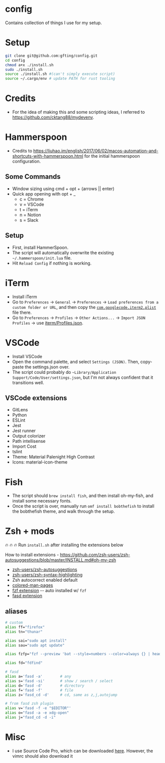 # config

Contains collection of things I use for my setup.

# Setup

```bash
git clone git@github.com:gfting/config.git
cd config
chmod a+x ./install.sh
sudo ./install.sh
source ./install.sh #(can't simply execute script)
source ~/.cargo/env # update PATH for rust tooling
```

# Credits

-   For the idea of making this and some scripting ideas, I referred to https://github.com/cktang88/mydevenv.

# Hammerspoon

-   Credits to https://liuhao.im/english/2017/06/02/macos-automation-and-shortcuts-with-hammerspoon.html for the initial hammerspoon configuration.

## Some Commands

-   Window sizing using cmd + opt + (arrows || enter)
-   Quick app opening with opt + \_
    -   c = Chrome
    -   v = VSCode
    -   t = iTerm
    -   n = Notion
    -   s = Slack

## Setup

-   First, install HammerSpoon.
-   The script will automatically overwrite the existing `~/.hammerspoon/init.lua` file.
-   Hit `Reload Config` if nothing is working.

# iTerm

-   Install iTerm
-   Go to `Preferences` -> `General` -> `Preferences` -> `Load preferences from a custom folder or URL`, and then copy the [`com.googlecode.iterm2.plist`](iterm/com.googlecode.iterm2.plist) file there.
-   Go to `Preferences` -> `Profiles` -> `Other Actions...` -> `Import JSON Profiles` -> use [iterm/Profiles.json](iterm/Profiles.json).

# VSCode

-   Install VSCode
-   Open the command palette, and select `Settings (JSON)`. Then, copy-paste the settings.json over.
-   The script could probably do `~Library/Application Support/Code/User/settings.json`, but I'm not always confident that it transitions well.

## VSCode extensions

-   GitLens
-   Python
-   ESLint
-   Jest
-   Jest runner
-   Output colorizer
-   Path intellisense
-   Import Cost
-   tslint
-   Theme: Material Palenight High Contrast
-   Icons: material-icon-theme

# Fish

-   The script should `brew install fish`, and then install oh-my-fish, and install some necessary fonts.
-   Once the script is over, manually run `omf install bobthefish` to install the bobthefish theme, and walk through the setup.

# Zsh + mods

:fire: :fire: :fire: Run `install.sh` after installing the extensions below

How to install extensions - https://github.com/zsh-users/zsh-autosuggestions/blob/master/INSTALL.md#oh-my-zsh

-   [zsh-users/zsh-autosuggestions](https://github.com/zsh-users/zsh-autosuggestions/blob/master/INSTALL.md#oh-my-zsh)
-   [zsh-users/zsh-syntax-highlighting](https://github.com/zsh-users/zsh-syntax-highlighting/blob/master/INSTALL.md#oh-my-zsh)
-   Zsh autocorrect enabled default
-   [colored-man-pages](https://github.com/robbyrussell/oh-my-zsh/blob/master/plugins/colored-man-pages/colored-man-pages.plugin.zsh)
-   [fzf extension](https://github.com/ohmyzsh/ohmyzsh/tree/master/plugins/fzf) -- auto installed w/ `fzf`
-   [fasd extension](https://github.com/ohmyzsh/ohmyzsh/tree/master/plugins/fasd)

## aliases

```bash
# custom
alias ff="firefox"
alias tn="thunar"

alias sai="sudo apt install"
alias sau="sudo apt update"

alias fzfp="fzf --preview 'bat --style=numbers --color=always {} | head -500'"

alias fd="fdfind"

# fasd
alias a='fasd -a'        # any
alias s='fasd -si'       # show / search / select
alias d='fasd -d'        # directory
alias f='fasd -f'        # file
alias z='fasd_cd -d'     # cd, same as z,j,autojump

# from fasd zsh plugin
alias v='fasd -f -e "$EDITOR"'
alias o="fasd -a -e xdg-open"
alias j="fasd_cd -d -i"
```

# Misc

-   I use Source Code Pro, which can be downloaded [here](https://fonts.google.com/specimen/Source+Code+Pro). However, the vimrc should also download it
